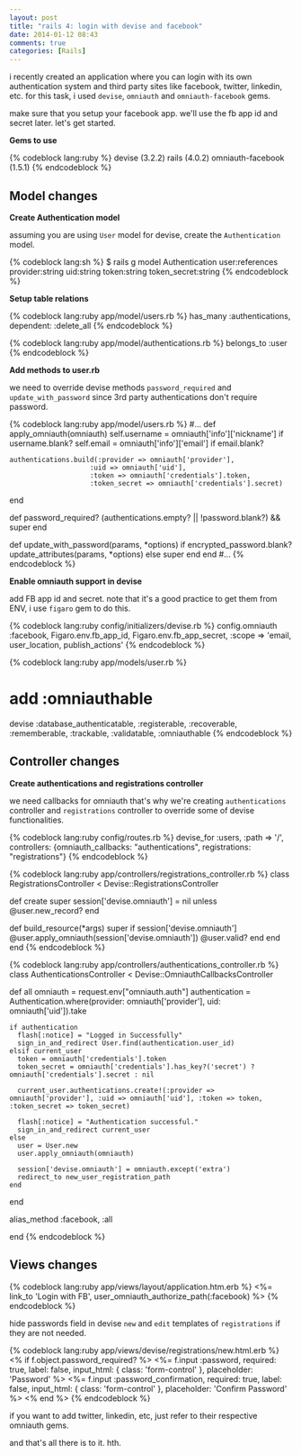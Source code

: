 ```yaml
---
layout: post
title: "rails 4: login with devise and facebook"
date: 2014-01-12 08:43
comments: true
categories: [Rails]
---
```


i recently created an application where you can login with its own
authentication system and third party sites like facebook, twitter, linkedin, etc. 
for this task, i used `devise`, `omniauth` and `omniauth-facebook` gems.

make sure that you setup your facebook app. we'll use the fb app id and secret
later. let's get started.

**Gems to use**

{% codeblock lang:ruby %}
devise (3.2.2)
rails (4.0.2)
omniauth-facebook (1.5.1)
{% endcodeblock %}


## Model changes

**Create Authentication model**

assuming you are using `User` model for devise, create the `Authentication` model.

{% codeblock lang:sh %}
$ rails g model Authentication user:references provider:string uid:string
token:string token_secret:string
{% endcodeblock %}


**Setup table relations**

{% codeblock lang:ruby app/model/users.rb %}
has_many :authentications, dependent: :delete_all
{% endcodeblock %}

{% codeblock lang:ruby app/model/authentications.rb %}
belongs_to :user
{% endcodeblock %}

**Add methods to user.rb**

we need to override devise methods `password_required` and
`update_with_password` since 3rd party authentications don't require password.

{% codeblock lang:ruby app/model/users.rb %}
  #...
  def apply_omniauth(omniauth)
    self.username = omniauth['info']['nickname'] if username.blank?
    self.email = omniauth['info']['email'] if email.blank?

    authentications.build(:provider => omniauth['provider'],
                        :uid => omniauth['uid'],
                        :token => omniauth['credentials'].token,
                        :token_secret => omniauth['credentials'].secret)
  end

  def password_required?
    (authentications.empty? || !password.blank?) && super
  end

  def update_with_password(params, *options)
    if encrypted_password.blank?
      update_attributes(params, *options)
    else
      super
    end
  end
  #...
{% endcodeblock %}


**Enable omniauth support in devise**

add FB app id and secret. note that it's a good practice to get them from ENV,
i use `figaro` gem to do this.

{% codeblock lang:ruby config/initializers/devise.rb %}
config.omniauth :facebook, Figaro.env.fb_app_id, Figaro.env.fb_app_secret,
:scope => 'email, user_location, publish_actions'
{% endcodeblock %}

{% codeblock lang:ruby app/models/user.rb %}
# add :omniauthable
devise :database_authenticatable, :registerable,
       :recoverable, :rememberable, :trackable, :validatable,
       :omniauthable
{% endcodeblock %}


## Controller changes

**Create authentications and registrations controller**

we need callbacks for omniauth that's why we're creating `authentications`
controller and `registrations` controller to override some of devise
functionalities.

{% codeblock lang:ruby config/routes.rb %}
devise_for :users, :path => '/', controllers: {omniauth_callbacks:
"authentications", registrations: "registrations"}
{% endcodeblock %}

{% codeblock lang:ruby app/controllers/registrations_controller.rb %}
class RegistrationsController < Devise::RegistrationsController

  def create
    super
    session['devise.omniauth'] = nil unless @user.new_record?
  end

  def build_resource(*args)
    super
    if session['devise.omniauth']
      @user.apply_omniauth(session['devise.omniauth'])
      @user.valid?
    end
  end
end
{% endcodeblock %}



{% codeblock lang:ruby app/controllers/authentications_controller.rb %}
class AuthenticationsController <  Devise::OmniauthCallbacksController

  def all
    omniauth = request.env["omniauth.auth"]
    authentication = Authentication.where(provider: omniauth['provider'], uid: omniauth['uid']).take

    if authentication
      flash[:notice] = "Logged in Successfully"
      sign_in_and_redirect User.find(authentication.user_id)
    elsif current_user
      token = omniauth['credentials'].token
      token_secret = omniauth['credentials'].has_key?('secret') ?  omniauth['credentials'].secret : nil

      current_user.authentications.create!(:provider => omniauth['provider'], :uid => omniauth['uid'], :token => token, :token_secret => token_secret)

      flash[:notice] = "Authentication successful."
      sign_in_and_redirect current_user
    else
      user = User.new
      user.apply_omniauth(omniauth)

      session['devise.omniauth'] = omniauth.except('extra')
      redirect_to new_user_registration_path
    end
  end

  alias_method :facebook, :all

end
{% endcodeblock %}


## Views changes

{% codeblock lang:ruby app/views/layout/application.htm.erb %}
<%= link_to 'Login with FB', user_omniauth_authorize_path(:facebook) %>
{% endcodeblock %}


hide passwords field in devise `new` and `edit` templates of `registrations` if they
are not needed.

{% codeblock lang:ruby app/views/devise/registrations/new.html.erb %}
<% if f.object.password_required? %>
  <%= f.input :password, required: true, label: false, input_html: { class: 'form-control' }, placeholder: 'Password'  %>
  <%= f.input :password_confirmation, required: true, label: false, input_html: { class: 'form-control' }, placeholder: 'Confirm Password'  %>
<% end %>
{% endcodeblock %}

if you want to add twitter, linkedin, etc, just refer to their respective
  omniauth gems. 

and that's all there is to it. hth.
